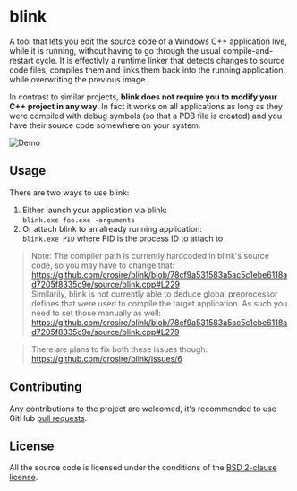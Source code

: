 blink
=====

A tool that lets you edit the source code of a Windows C++ application live, while it is running, without having to go through the usual compile-and-restart cycle. It is effectivly a runtime linker that detects changes to source code files, compiles them and links them back into the running application, while overwriting the previous image.

In contrast to similar projects, **blink does not require you to modify your C++ project in any way**. In fact it works on all applications as long as they were compiled with debug symbols (so that a PDB file is created) and you have their source code somewhere on your system.

![Demo](https://i.imgur.com/sUu3asj.gif)

## Usage

There are two ways to use blink:
1) Either launch your application via blink:\
	```blink.exe foo.exe -arguments```
2) Or attach blink to an already running application:\
	```blink.exe PID``` where PID is the process ID to attach to

> Note: The compiler path is currently hardcoded in blink's source code, so you may have to change that: https://github.com/crosire/blink/blob/78cf9a531583a5ac5c1ebe6118ad7205f8335c9e/source/blink.cpp#L229 \
> Similarily, blink is not currently able to deduce global preprocessor defines that were used to compile the target application. As such you need to set those manually as well: https://github.com/crosire/blink/blob/78cf9a531583a5ac5c1ebe6118ad7205f8335c9e/source/blink.cpp#L279

> There are plans to fix both these issues though: https://github.com/crosire/blink/issues/6

## Contributing

Any contributions to the project are welcomed, it's recommended to use GitHub [pull requests](https://help.github.com/articles/using-pull-requests/).

## License

All the source code is licensed under the conditions of the [BSD 2-clause license](LICENSE.md).
